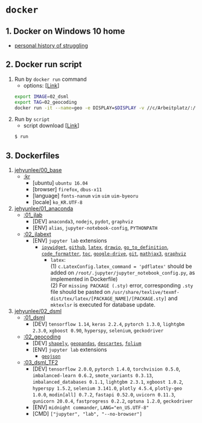 # `docker` 

## 1. Docker on Windows 10 home
* [personal history of struggling](https://github.com/jehyunlee/docker/blob/master/Win10Home/text.md)

## 2. Docker run script
01. Run by `docker run` command  
    * options: [[Link](https://github.com/jehyunlee/docker/blob/master/Win10Home/text.md#step-4-%EC%BB%A8%ED%85%8C%EC%9D%B4%EB%84%88-%EC%83%9D%EC%84%B1--%EC%8B%A4%ED%96%89)]
    ```bash
    export IMAGE=02_dsml  
    export TAG=02_geocoding
    docker run -it --name=geo -e DISPLAY=$DISPLAY -v //c/Arbeitplatz/:/workplace -p 8888:8888 --shm-size 4g jehyunlee/${IMAGE}:${TAG}
    ```  
02. Run by `script`  
    * script download [[Link](https://github.com/jehyunlee/docker/blob/master/scripts/run)]
    ```bash
    $ run
    ```
    
## 3. Dockerfiles
01. [jehyunlee/00_base](https://github.com/jehyunlee/docker/blob/master/00_base)  
    * [:kr](https://github.com/jehyunlee/docker/blob/master/00_base/kr/Dockerfile)
      * [ubuntu] `ubuntu 16.04`
      * [browser] `firefox`, `dbus-x11` 
      * [language] `fonts-nanum` `vim` `uim` `uim-byeoru`
      * [locale] `ko_KR.UTF-8`
02. [jehyunlee/01_anaconda](https://github.com/jehyunlee/docker/blob/master/01_anaconda)  
    * [:01_jlab](https://github.com/jehyunlee/docker/blob/master/01_anaconda/01_jlab/Dockerfile)
      * [DEV] `anaconda3`, `nodejs`, `pydot`, `graphviz`
      * [ENV] `alias`, `jupyter-notebook-config`, `PYTHONPATH`
    * [:02_jlabext](https://github.com/jehyunlee/docker/blob/master/01_anaconda/02_jlabext/Dockerfile)
      * [ENV] `jupyter lab` extensions
        - [`ipywidget`](https://ipywidgets.readthedocs.io/en/latest/), [`github`](https://github.com/jupyterlab/jupyterlab-github), [`latex`](https://github.com/jupyterlab/jupyterlab-latex), [`drawio`](https://github.com/QuantStack/jupyterlab-drawio), [`go_to_definition`](https://github.com/krassowski/jupyterlab-go-to-definition), [`code_formatter`](https://github.com/ryantam626/jupyterlab_code_formatter), [`toc`](https://github.com/jupyterlab/jupyterlab-toc), [`google-drive`](https://github.com/jupyterlab/jupyterlab-google-drive), [`git`](https://github.com/jupyterlab/jupyterlab-git), [`mathjax3`](https://math.meta.stackexchange.com/questions/5020/mathjax-basic-tutorial-and-quick-reference), [`graphviz`](https://github.com/deathbeds/jupyterlab_graphviz)  
            * `latex`:   
                (1) `c.LatexConfig.latex_command = 'pdflatex'` should be added on `/root/.jupyter/jupyter_notebook_config.py`, as implemented in Dockerfile)  
                (2) For `missing PACKAGE (.sty)` error, corresponding `.sty` file should be pasted on `/usr/share/texlive/texmf-dist/tex/latex/[PACKAGE_NAME]/[PACKAGE.sty]` and `mktexlsr` is executed for database update.    
03. [jehyunlee/02_dsml](https://github.com/jehyunlee/docker/blob/master/02_dsml)  
    * [:01_dsml](https://github.com/jehyunlee/docker/blob/master/02_dsml/01_dsml/Dockerfile)
      * [DEV] `tensorflow 1.14`, `keras 2.2.4`, `pytorch 1.3.0`, `lightgbm 2.3.0`, `xgboost 0.90`, `hyperspy`, `selenium`, `geckodriver`
    * [:02_geocoding](https://github.com/jehyunlee/docker/blob/master/02_dsml/02_geocoding/Dockerfile)
      * [DEV] [`shapely`](https://shapely.readthedocs.io/en/stable/manual.html), [`geopandas`](https://datascienceschool.net/view-notebook/ef921dc25e01437b9b5c532ba3b89b02/), [`descartes`](https://pypi.org/project/descartes/), [`folium`](https://github.com/python-visualization/folium) 
      * [ENV] `jupyter lab` extensions
        - [`geojson`](https://www.npmjs.com/package/@jupyterlab/geojson-extension)
    * [:03_dsml_TF2](https://github.com/jehyunlee/docker/blob/master/02_dsml/03_dsml_TF2/Dockerfile)
      * [DEV] `tensorflow 2.0.0`, `pytorch 1.4.0`, `torchvision 0.5.0`, `imbalanced-learn 0.6.2`, `smote_variants 0.3.13`, `imbalanced_databases 0.1.1`, `lightgbm 2.3.1`, `xgboost 1.0.2`, `hyperspy 1.5.2`, `selenium 3.141.0`, `plotly 4.5.4`, `plotly-geo 1.0.0`, `modin[all] 0.7.2`, `fastapi 0.52.0`, `uvicorn 0.11.3`, `gunicorn 20.0.4`, `fastprogress 0.2.2`, `optuna 1.2.0`, `geckodriver`
      * [ENV] `midnight commander`, `LANG="en_US.UTF-8"`
      * [CMD] `["jupyter", "lab", "--no-browser"]`
      
